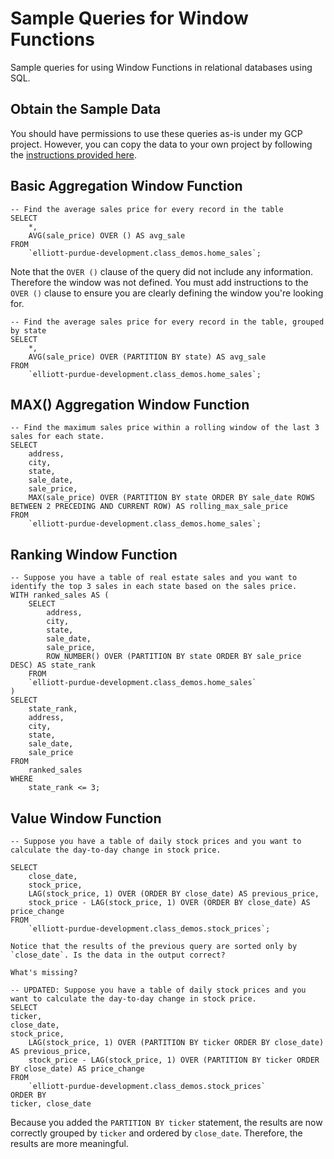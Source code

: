 # Sample Queries for Window Functions
Sample queries for using Window Functions in relational databases using SQL.

## Obtain the Sample Data
You should have permissions to use these queries as-is under my GCP project. However, you can copy the data to your own project by following the [instructions provided here](../gcp/bq_dataset_copy.md).

## Basic Aggregation Window Function
```
-- Find the average sales price for every record in the table
SELECT 
    *, 
    AVG(sale_price) OVER () AS avg_sale
FROM 
    `elliott-purdue-development.class_demos.home_sales`;
```

Note that the `OVER ()` clause of the query did not include any information. Therefore the window was not defined. You must add instructions to the `OVER ()` clause to ensure you are clearly defining the window you're looking for.

```
-- Find the average sales price for every record in the table, grouped by state
SELECT 
    *, 
    AVG(sale_price) OVER (PARTITION BY state) AS avg_sale
FROM 
    `elliott-purdue-development.class_demos.home_sales`;
```

## MAX() Aggregation Window Function
```
-- Find the maximum sales price within a rolling window of the last 3 sales for each state. 
SELECT 
    address,
    city,
    state,
    sale_date,
    sale_price,
    MAX(sale_price) OVER (PARTITION BY state ORDER BY sale_date ROWS BETWEEN 2 PRECEDING AND CURRENT ROW) AS rolling_max_sale_price
FROM 
    `elliott-purdue-development.class_demos.home_sales`;
```

## Ranking Window Function
```
-- Suppose you have a table of real estate sales and you want to identify the top 3 sales in each state based on the sales price.
WITH ranked_sales AS (
    SELECT 
        address,
        city,
        state,
        sale_date,
        sale_price,
        ROW_NUMBER() OVER (PARTITION BY state ORDER BY sale_price DESC) AS state_rank
    FROM 
    `elliott-purdue-development.class_demos.home_sales`
)
SELECT 
    state_rank,
    address,
    city,
    state,
    sale_date,
    sale_price
FROM 
    ranked_sales
WHERE 
    state_rank <= 3;
```

## Value Window Function
```
-- Suppose you have a table of daily stock prices and you want to calculate the day-to-day change in stock price.

SELECT 
    close_date,
    stock_price,
    LAG(stock_price, 1) OVER (ORDER BY close_date) AS previous_price,
    stock_price - LAG(stock_price, 1) OVER (ORDER BY close_date) AS price_change
FROM 
    `elliott-purdue-development.class_demos.stock_prices`;
```

```{warning}
Notice that the results of the previous query are sorted only by `close_date`. Is the data in the output correct?

What's missing?
```

```
-- UPDATED: Suppose you have a table of daily stock prices and you want to calculate the day-to-day change in stock price.
SELECT 
ticker,
close_date,
stock_price,
    LAG(stock_price, 1) OVER (PARTITION BY ticker ORDER BY close_date) AS previous_price,
    stock_price - LAG(stock_price, 1) OVER (PARTITION BY ticker ORDER BY close_date) AS price_change
FROM 
    `elliott-purdue-development.class_demos.stock_prices`
ORDER BY 
ticker, close_date
```

Because you added the `PARTITION BY ticker` statement, the results are now correctly grouped by `ticker` and ordered by `close_date`. Therefore, the results are more meaningful.